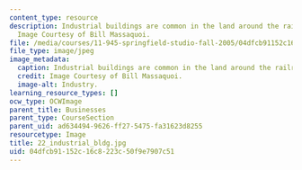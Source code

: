 ```yaml
---
content_type: resource
description: Industrial buildings are common in the land around the railroad and highway.
  Image Courtesy of Bill Massaquoi.
file: /media/courses/11-945-springfield-studio-fall-2005/04dfcb91152c16c8223c50f9e7907c51_22_industrial_bldg.jpg
file_type: image/jpeg
image_metadata:
  caption: Industrial buildings are common in the land around the railroad and highway.
  credit: Image Courtesy of Bill Massaquoi.
  image-alt: Industry.
learning_resource_types: []
ocw_type: OCWImage
parent_title: Businesses
parent_type: CourseSection
parent_uid: ad634494-9626-ff27-5475-fa31623d8255
resourcetype: Image
title: 22_industrial_bldg.jpg
uid: 04dfcb91-152c-16c8-223c-50f9e7907c51
---
```

